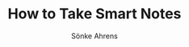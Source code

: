---
title: "How to Take Smart Notes"
subtitle: ""
description: ""
layout: book
author: Sönke Ahrens
started: 2020-10-29
read: 2020-12-07
status: read
rating: 4
color: 
cover: 
pages: 178
link: 
---